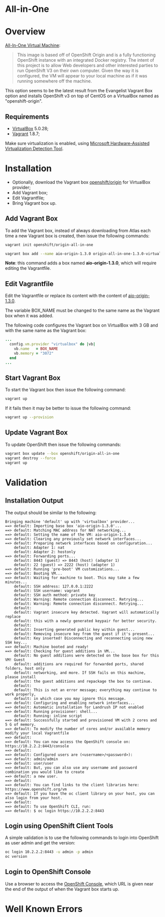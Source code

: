 ﻿All-in-One
==========

# Overview

[All-In-One Virtual Machine](https://www.openshift.org/vm/):
> This image is based off of OpenShift Origin and is a fully functioning OpenShift instance with an integrated Docker registry. The intent of this project is to allow Web developers and other interested parties to run OpenShift V3 on their own computer. Given the way it is configured, the VM will appear to your local machine as if it was running somewhere off the machine.

This option seems to be the latest result from the Evangelist Vagrant Box option and installs OpenShift v3 on top of CentOS on a VirtualBox named as "openshift-origin".

## Requirements

- [VirtualBox](https://www.virtualbox.org/) 5.0.28;
- [Vagrant](https://www.vagrantup.com/) 1.8.7;

Make sure virtualization is enabled, using [Microsoft Hardware-Assisted Virtualization Detection Tool](https://www.microsoft.com/en-us/download/details.aspx?id=592).

# Installation

- Optionally, download the Vagrant box [openshift/origin](https://atlas.hashicorp.com/openshift/boxes/origin-all-in-one/versions/1.3.0/providers/virtualbox.box) for VirtualBox provider;
- Add Vagrant box;
- Edit Vagrantfile;
- Bring Vagrant box up.

## Add Vagrant Box

To add the Vagrant box, instead of always downloading from Atlas each time a new Vagrant box is created, then issue the following commands:

```bash
vagrant init openshift/origin-all-in-one

vagrant box add --name aio-origin-1.3.0 origin-all-in-one-1.3.0-virtualbox.box
```

**Note**: this command adds a box named **aio-origin-1.3.0**, which will require editing the Vagrantfile.

## Edit Vagrantfile

Edit the Vagrantfile or replace its content with the content of [aio-origin-1.3.0](../Vagrantfile-aio-1.3.0).

The variable BOX_NAME must be changed to the same name as the Vagrant box when it was added.

The following code configures the Vagrant box on VirtualBox with 3 GB and with the same name as the Vagrant box:

```ruby
...
  config.vm.provider "virtualbox" do |vb|
    vb.name   = BOX_NAME
    vb.memory = "3072"
  end
...  
```

## Start Vagrant Box

To start the Vagrant box then issue the following command:

```bash
vagrant up
```

If it fails then it may be better to issue the following command:

```bash
vagrant up --provision
```

## Update Vagrant Box

To update OpenShift then issue the following commands:

```bash
vagrant box update --box openshift/origin-all-in-one
vagrant destroy --force
vagrant up
```

# Validation

## Installation Output

The output should be similar to the following:

```
Bringing machine 'default' up with 'virtualbox' provider...
==> default: Importing base box 'aio-origin-1.3.0'...
==> default: Matching MAC address for NAT networking...
==> default: Setting the name of the VM: aio-origin-1.3.0
==> default: Clearing any previously set network interfaces...
==> default: Preparing network interfaces based on configuration...
    default: Adapter 1: nat
    default: Adapter 2: hostonly
==> default: Forwarding ports...
    default: 8443 (guest) => 8443 (host) (adapter 1)
    default: 22 (guest) => 2222 (host) (adapter 1)
==> default: Running 'pre-boot' VM customizations...
==> default: Booting VM...
==> default: Waiting for machine to boot. This may take a few minutes...
    default: SSH address: 127.0.0.1:2222
    default: SSH username: vagrant
    default: SSH auth method: private key
    default: Warning: Remote connection disconnect. Retrying...
    default: Warning: Remote connection disconnect. Retrying...
    default:
    default: Vagrant insecure key detected. Vagrant will automatically replace
    default: this with a newly generated keypair for better security.
    default:
    default: Inserting generated public key within guest...
    default: Removing insecure key from the guest if it's present...
    default: Key inserted! Disconnecting and reconnecting using new SSH key...
==> default: Machine booted and ready!
==> default: Checking for guest additions in VM...
    default: No guest additions were detected on the base box for this VM! Guest
    default: additions are required for forwarded ports, shared folders, host only
    default: networking, and more. If SSH fails on this machine, please install
    default: the guest additions and repackage the box to continue.
    default:
    default: This is not an error message; everything may continue to work properly,
    default: in which case you may ignore this message.
==> default: Configuring and enabling network interfaces...
==> default: Automatic installation for Landrush IP not enabled
==> default: Running provisioner: shell...
    default: Running: inline script
==> default: Successfully started and provisioned VM with 2 cores and 5 G of memory.
==> default: To modify the number of cores and/or available memory modify your local Vagrantfile
==> default:
==> default: You can now access the OpenShift console on: https://10.2.2.2:8443/console
==> default:
==> default: Configured users are (<username>/<password>):
==> default: admin/admin
==> default: user/user
==> default: But, you can also use any username and password combination you would like to create
==> default: a new user.
==> default:
==> default: You can find links to the client libraries here: https://www.openshift.org/vm
==> default: If you have the oc client library on your host, you can also login from your host.
==> default:
==> default: To use OpenShift CLI, run:
==> default: $ oc login https://10.2.2.2:8443
```

## Login using OpenShift Client Tools

A simple validation is to use the following commands to login into OpenShift as user admin and get the version:

```bash
oc login 10.2.2.2:8443 -u admin -p admin
oc version
```

## Login to OpenShift Console

Use a browser to access the [OpenShift Console](https://10.2.2.2:8443/console), which URL is given near the end of the output of when the Vagrant box starts up.

# Well Known Errors

